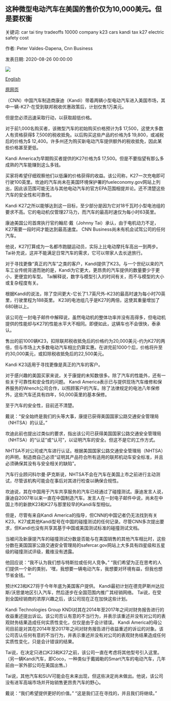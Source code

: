 ## 这种微型电动汽车在美国的售价仅为10,000美元。但是要权衡

关键词: car tai tiny tradeoffs 10000 company k23 cars kandi tax k27 electric safety cost

作者: Peter Valdes-Dapena, Cnn Business

发表日期: 2020-08-26 00:00:00

![](https://cdn.cnn.com/cnnnext/dam/assets/200819131600-01-kandi-electric-car-super-tease.jpg)

[English](This%20tiny%20electric%20car%20could%20cost%20just%20%2410%2C000%20in%20the%20US.%20But%20there%20are%20tradeoffs.md)

[原网页](https://edition.cnn.com/2020/08/26/success/kandi-10000-electric-car-china/index.html)

（CNN）中国汽车制造商康迪（Kandi）带着两辆小型电动汽车进入美国市场，其中一辆-K27-在受到联邦税收优惠政策后，计划仅售1万美元。

但是您必须迅速采取行动，以获取超低价格。

对于前1,000名购买者，该微型汽车的初始购买价格预计为$ 17,500，这使大多数人有资格获得$ 7,500的税收抵免。以后购买这些产品的价格为$ 19,800，或减税后的价格为$ 12,400。许多州还为购买新电动汽车提供额外的税收抵免，因此某些价格甚至更低。

Kandi America为早期购买者提供的K27价格为$ 17,500。但是不要指望有那么多成熟的汽车能赚到这么多钱。

买家将希望仔细观察他们以低廉的价格获得的收益。该公司称，K27一次充电即可行驶100英里。坎迪的汽车尚未在美国环境保护署的fueleconomy.gov网站上列出，因此该范围可能无法与其他电动汽车的官方EPA范围相提并论。还不清楚这些汽车的安全性和可靠性。

Kandi K27之所以能够达到这一目标，至少部分是因为它对18千瓦时小型电池组的要求不高。它的电动机仅管理27马力，而汽车的最高时速仅为每小时63英里。

康迪美国公司首席执行官约翰尼·戴（Johnny Tai）承认，由于电机动力不足，K27需要一段时间才能达到最高速度。 CNN Business尚未有机会试驾公司的任何汽车。

他说，K27打算成为一名都市跑腿运动员，实际上比电动摩托车高出一到两步。 Tai补充说，这并不能满足日常汽车的需求，它可以带家人去长途旅行。

对于寻找更像“真正的汽车”之类的客户，Kandi提供了K23。与一个世纪以来的汽车工业传统背道而驰的是，Kandi为它更大，更昂贵的汽车提供的数量要少于更小，更便宜的车型。 Tai解释说，数字与模型引入的时间有关，而不与模型的大小或复杂程度有关。

根据Kandi的说法，除了空间更大-它长了1.7英尺外-K23的最高时速为每小时70英里，行驶里程为188英里。 K23的电池组几乎是K27的两倍，这使其重量增加了680磅以上。

该公司在一封电子邮件中解释说，虽然电动机的整体功率并没有高得多，但电动机提供的性能却与K27的性能水平大不相同。即便如此，这辆车也不会很快，泰承认。

售出的前1000辆K23，扣除联邦税收抵免后的价格约为20,000美元-约为K27的两倍，但与市场上大多数电动汽车相比仍算实惠。在讲完前1000个后，价格将升至约30,000美元，或扣除税收抵免后的22,500美元。

Kandi K23适用于寻找更像是真正的汽车的客户。

对于感兴趣的美国买家来说，关于康提的未知数很多。除了汽车的性能外，还有一些关于可靠性和安全性的问题。 Kandi America表示已与提供现场汽车维修和保养服务的Wrench公司合作，以照顾客户的汽车。除了法律规定的电池八年保修外，这些汽车还具有四年，50,000英里的基本保修。

至于汽车的安全性，目前还不清楚。

戴说：“安全始终是我们的头等大事，康提已获得美国国家公路交通安全管理局（NHTSA）的认证。”

坎迪此前也提出过类似的要求，指出该公司已获得美国国家公路交通安全管理局（NHTSA）的“认证”或“认可”，以证明汽车的安全。但这不是它的工作方式。

NHTSA不对公司或汽车进行认证。根据美国国家公路交通安全管理局（NHTSA）的声明，制造商自己必须“证明其产品符合所有适用的联邦机动车安全标准，并且必须确保其没有与安全相关的缺陷”。

汽车行业顾问科尔曼·萨克斯说，NHTSA不会在汽车在美国上市之前进行主动测试，尽管该机构可能会在事后对其进行检查以确保合规性。

坎迪说，其在中国用于汽车共享服务的汽车已经通过了碰撞测试。康迪发言人说，康迪自2007年以来一直在中国制造汽车。发言人在一封电子邮件中说，尚未在中国上市的新款K23和K27与那里较早的Kandi车型相似。

但是，尽管有来自Kandi America的指导，但CNN的中国记者仍无法找到有关K23，K27或其他Kandi型号在中国的碰撞测试的任何记录。尽管CNN多次提出要求，但Kandi也没有共享其基于中国或美国测试标准的碰撞测试文档。

当被问及新康提汽车的碰撞测试分数是否能与在美国销售的其他汽车相比时，这些分数在美国国家公路交通安全管理局的safercar.gov网站上大多具有四星级和五星级的碰撞测试评级，戴维没有透露。

他回应说：“我不认为我们想与特斯拉或任何人竞争。” “我们希望为正在思考的人们提供一个新的类别，'嘿，我想要一辆电动汽车，我想要对环境有益，但我也想节省金钱。'”

预计K23和K27将于今年年底为美国客户提供。 Kandi最初计划在德克萨斯州达拉斯/沃思堡地区引入汽车，然后逐步在全国范围内推广其经销网络。 Tai说，在受到全国经销商的浓厚兴趣之后，该公司现在正在加快这些计划。

Kandi Technologies Group KNDI对其在2014年至2017年之间对财务报告进行的收益重述提出诉讼。该公司否认有意的不当行为，并表示该重述并没有对公司的表观财务结果造成任何实质性变化，仅仅是由于会计错误。 Kandi America的母公司目前是对其在2014年至2017年之间对财务报告进行收益重述的诉讼的对象。该公司否认任何有意的不当行为，并表示重述并没有对公司的表观财务结果造成任何实质性变化，只是会计错误的结果。

Tai说，在决定只进口K23和K27之前，该公司一直在考虑将其他型号引入这里。 （另一辆Kandi汽车，即Coco，一种类似于戴姆勒的Smart汽车的电动汽车，几年前由一家外部公司在美国出售。）

Tai说，其他汽车和SUV可能会在未来出现，但这些决定尚未做出。他说，该公司没有进军高端市场并开始销售更昂贵汽车的野心。

戴说：“我们希望提供更好的价值。” “这是我们正在寻找的，并且我们将继续。”